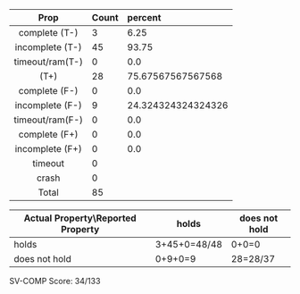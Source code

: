 
| Prop | Count | percent |
|:----:|:------|:--|
|complete   (T-)|3| 6.25 |
|incomplete (T-)|45|93.75 |
|timeout/ram(T-)|0|0.0 |
|           (T+)|28|75.67567567567568 |
|complete   (F-)|0|0.0 |
|incomplete (F-)|9|24.324324324324326 |
|timeout/ram(F-)|0|0.0 |
|complete   (F+)|0|0.0 |
|incomplete (F+)|0|0.0 |
|timeout        |0| |
|crash          |0| |
|Total          |85| |

| Actual Property\Reported Property | holds | does not hold |
|------------------------------------|-------|---------------|
| holds | 3+45+0=48/48 | 0+0=0 |
| does not hold | 0+9+0=9 | 28=28/37 |

SV-COMP Score: 34/133

